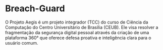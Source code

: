 # Breach-Guard
O Projeto Aegis é um projeto integrador (TCC) do curso de Ciência da Computação do Centro Universitário de Brasília (CEUB). Ele visa resolver a fragmentação da segurança digital pessoal através da criação de uma plataforma 360° que oferece defesa proativa e inteligência clara para o usuário comum.
